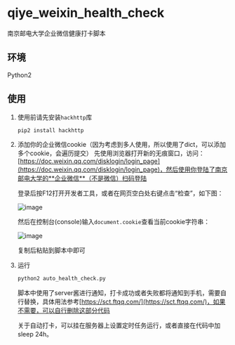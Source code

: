 # qiye_weixin_health_check

南京邮电大学企业微信健康打卡脚本

## 环境

Python2

## 使用

1. 使用前请先安装`hackhttp`库

    ```sh
    pip2 install hackhttp
    ```

2. 添加你的企业微信cookie（因为考虑到多人使用，所以使用了dict，可以添加多个cookie，会遍历提交）
    先使用浏览器打开新的无痕窗口，访问：[https://doc.weixin.qq.com/disklogin/login_page](https://doc.weixin.qq.com/disklogin/login_page)，然后使用你登陆了南京邮电大学的**企业微信**（不是微信）扫码登陆

    登录后按F12打开开发者工具，或者在网页空白处右键点击“检查”，如下图：

    ![image](%E4%BC%81%E4%B8%9A%E5%BE%AE%E4%BF%A1%E8%87%AA%E5%8A%A8%E5%81%A5%E5%BA%B7%E4%B8%8A%E6%8A%A5%E8%84%9A%E6%9C%AC%E7%BC%96%E5%86%99/144440784-d825f6ea-1657-470e-8fe5-ee94025789cd.png)

    然后在控制台(console)输入`document.cookie`查看当前cookie字符串：

    ![image](%E4%BC%81%E4%B8%9A%E5%BE%AE%E4%BF%A1%E8%87%AA%E5%8A%A8%E5%81%A5%E5%BA%B7%E4%B8%8A%E6%8A%A5%E8%84%9A%E6%9C%AC%E7%BC%96%E5%86%99/144441988-90e30845-8a31-4c28-9751-1202047df99d.png)

    复制后粘贴到脚本中即可


3. 运行

    ```sh
    python2 auto_health_check.py
    ```

    脚本中使用了server酱进行通知，打卡成功或者失败都将通知到手机，<SENDKEY>需要自行替换，具体用法参考[https://sct.ftqq.com/](https://sct.ftqq.com/)，如果不需要，可以自行删除这部分代码

    关于自动打卡，可以挂在服务器上设置定时任务运行，或者直接在代码中加sleep 24h。
